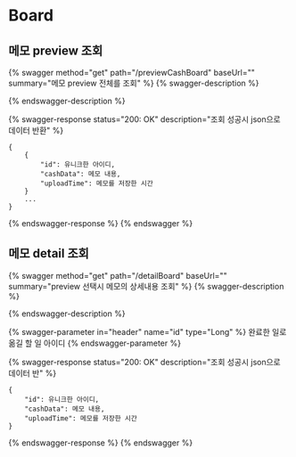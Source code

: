 # Board

## 메모 preview 조회

{% swagger method="get" path="/previewCashBoard" baseUrl="" summary="메모 preview 전체를 조회" %}
{% swagger-description %}

{% endswagger-description %}

{% swagger-response status="200: OK" description="조회 성공시 json으로 데이터 반환" %}
```
{
    {
        "id": 유니크한 아이디,
        "cashData": 메모 내용,
        "uploadTime": 메모를 저장한 시간
    }
    ...
}
```
{% endswagger-response %}
{% endswagger %}

## 메모 detail 조회

{% swagger method="get" path="/detailBoard" baseUrl="" summary="preview 선택시 메모의 상세내용 조회" %}
{% swagger-description %}

{% endswagger-description %}

{% swagger-parameter in="header" name="id" type="Long" %}
완료한 일로 옮길 할 일 아이디
{% endswagger-parameter %}

{% swagger-response status="200: OK" description="조회 성공시 json으로 데이터 반" %}
```
{
    "id": 유니크한 아이디,
    "cashData": 메모 내용,
    "uploadTime": 메모를 저장한 시간
}
```
{% endswagger-response %}
{% endswagger %}
